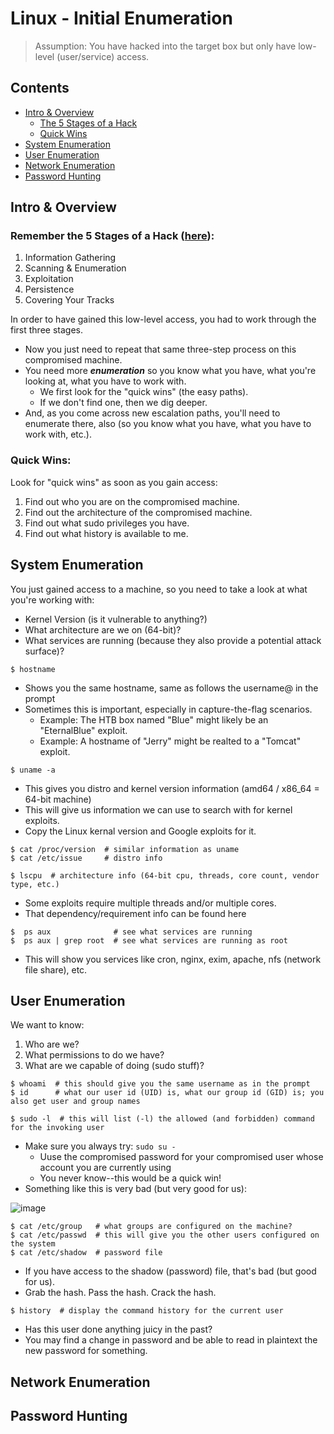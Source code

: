# Linux - Initial Enumeration
> Assumption: You have hacked into the target box but only have low-level (user/service) access.

## Contents
- [Intro & Overview](#intro--overview)
  - [The 5 Stages of a Hack](#remember-the-5-stages-of-a-hack-here)
  - [Quick Wins](#quick-wins)
- [System Enumeration](#system-enumeration)
- [User Enumeration](#user-enumeration)
- [Network Enumeration](#network-enumeration)
- [Password Hunting](#password-hunting)

## Intro & Overview

### Remember the 5 Stages of a Hack ([here](../../00_Methodology_and_Resources#five-stages-of-ethical-hacking)):
1. Information Gathering
2. Scanning & Enumeration
3. Exploitation
4. Persistence
5. Covering Your Tracks

In order to have gained this low-level access, you had to work through the first three stages.
- Now you just need to repeat that same three-step process on this compromised machine.
- You need more ***enumeration*** so you know what you have, what you're looking at, what you have to work with.
  - We first look for the "quick wins" (the easy paths).
  - If we don't find one, then we dig deeper.
- And, as you come across new escalation paths, you'll need to enumerate there, also (so you know what you have, what you have to work with, etc.).

### Quick Wins:

Look for "quick wins" as soon as you gain access:
1. Find out who you are on the compromised machine.
2. Find out the architecture of the compromised machine.
3. Find out what sudo privileges you have.
4. Find out what history is available to me.

## System Enumeration

You just gained access to a machine, so you need to take a look at what you're working with: 
- Kernel Version (is it vulnerable to anything?)
- What architecture are we on (64-bit)?
- What services are running (because they also provide a potential attack surface)?

```
$ hostname
```
- Shows you the same hostname, same as follows the username@ in the prompt
- Sometimes this is important, especially in capture-the-flag scenarios.
  - Example: The HTB box named "Blue" might likely be an "EternalBlue" exploit. 
  - Example: A hostname of "Jerry" might be realted to a "Tomcat" exploit. 

```
$ uname -a
```
- This gives you distro and kernel version information (amd64 / x86_64 = 64-bit machine)
- This will give us information we can use to search with for kernel exploits. 
- Copy the Linux kernal version and Google exploits for it.

```
$ cat /proc/version  # similar information as uname
$ cat /etc/issue     # distro info
```

```
$ lscpu  # architecture info (64-bit cpu, threads, core count, vendor type, etc.)
```
- Some exploits require multiple threads and/or multiple cores.
- That dependency/requirement info can be found here

```
$  ps aux              # see what services are running
$  ps aux | grep root  # see what services are running as root
```
- This will show you services like cron, nginx, exim, apache, nfs (network file share), etc. 

## User Enumeration

We want to know: 
1. Who are we?
2. What permissions to do we have?
3. What are we capable of doing (sudo stuff)?

```
$ whoami  # this should give you the same username as in the prompt
$ id      # what our user id (UID) is, what our group id (GID) is; you also get user and group names
```

```
$ sudo -l  # this will list (-l) the allowed (and forbidden) command for the invoking user
```
- Make sure you always try: `sudo su -`
  - Uuse the compromised password for your compromised user whose account you are currently using
  - You never know--this would be a quick win!
- Something like this is very bad (but very good for us):

![image](https://github.com/user-attachments/assets/4de8362b-4878-430c-aa9e-87a3e19c8eaf)

```
$ cat /etc/group   # what groups are configured on the machine?
$ cat /etc/passwd  # this will give you the other users configured on the system
$ cat /etc/shadow  # password file
```
- If you have access to the shadow (password) file, that's bad (but good for us). 
- Grab the hash. Pass the hash. Crack the hash.

```
$ history  # display the command history for the current user
```
- Has this user done anything juicy in the past? 
- You may find a change in password and be able to read in plaintext the new password for something.

## Network Enumeration



## Password Hunting

